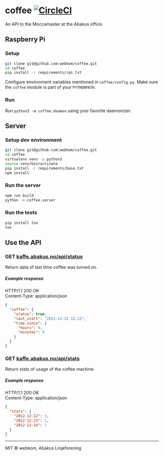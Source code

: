 # coffee [![CircleCI](https://circleci.com/gh/webkom/coffee.svg?style=svg&circle-token=8f404a282940246354cff9f1ed724703769f2fba)](https://circleci.com/gh/webkom/coffee)

An API to the Moccamaster at the Abakus office.

## Raspberry Pi
### Setup
```bash
git clone git@github.com:webkom/coffee.git
cd coffee
pip install -r requirements/rpi.txt
```
Configure environment variables mentioned in `coffee/config.py`.
Make sure the `coffee` module is part of your `PYTHONPATH`.  

### Run
Run `python3 -m coffee.deamon` using your favorite daemonizer.


## Server
### Setup dev environment
```bash
git clone git@github.com:webkom/coffee.git
cd coffee
virtualenv venv -p python3
source venv/bin/activate
pip install -r requirements/base.txt
npm install
```

### Run the server
```bash
npm run build
python -m coffee.server
```

### Run the tests
```bash
pip install tox
tox
```

## Use the API
### GET [kaffe.abakus.no/api/status](http://kaffe.abakus.no/api/status)
Return data of last time coffee was turned on.
##### Example response
HTTP/1.1 200 OK   
Content-Type: application/json

```json
{
  "coffee": {
    "status": true,
    "last_start": "2012-12-12 12:12",
    "time_since": {
	  "hours": 0,
	  "minutes": 0
	}
  }
}
```

### GET [kaffe.abakus.no/api/stats](http://kaffe.abakus.no/api/stats)
Return stats of usage of the coffee machine.
##### Example response
HTTP/1.1 200 OK   
Content-Type: application/json

```json
{
  "stats": {
    "2012-12-12": 3,
    "2012-12-13": 1,
    "2012-12-14": 7
  }
}
```
--------
MIT © webkom, Abakus Linjeforening
